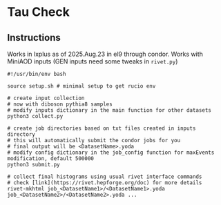 # Tau Check

## Instructions

Works in lxplus as of 2025.Aug.23 in el9 through condor.
Works with MiniAOD inputs (GEN inputs need some tweaks in `rivet.py`)

```
#!/usr/bin/env bash

source setup.sh # minimal setup to get rucio env

# create input collection
# now with diboson pythia8 samples
# modify inputs dictionary in the main function for other datasets
python3 collect.py

# create job directories based on txt files created in inputs directory
# this will automatically submit the condor jobs for you
# final output will be <DatasetName>.yoda
# modify config dictionary in the job_config function for maxEvents modification, default 500000
python3 submit.py

# collect final histograms using usual rivet interface commands
# check [link](https://rivet.hepforge.org/doc) for more details
rivet-mkhtml job_<DatasetName1>/<DatasetName1>.yoda job_<DatasetName2>/<DatasetName2>.yoda ...
```
